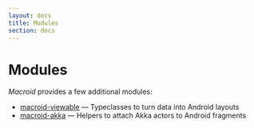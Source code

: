 ```yaml
---
layout: docs
title: Modules
section: docs
---
```


# Modules

*Macroid* provides a few additional modules:

* [macroid-viewable](modules/Viewable.md) — Typeclasses to turn data into Android layouts
* [macroid-akka](modules/Akka.md) — Helpers to attach Akka actors to Android fragments
